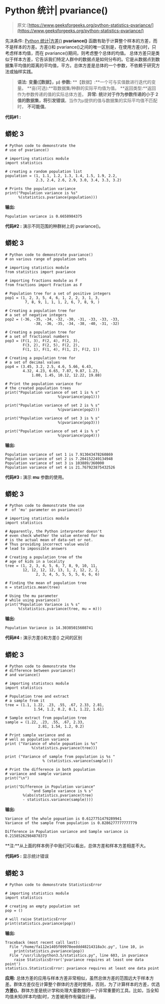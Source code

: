 # Python 统计| pvariance()

> 原文:[https://www.geeksforgeeks.org/python-statistics-pvariance/](https://www.geeksforgeeks.org/python-statistics-pvariance/)

先决条件: [Python 统计|方差()](https://www.geeksforgeeks.org/python-statistics-variance/)
**pvariance()** 函数有助于计算整个样本的方差，而不是样本的方差。方差()和 pvariance()之间的唯一区别是，在使用方差()时，只考虑样本均值，而在 pvariance()期间，则考虑整个总体的均值。
总体方差只是类似于样本方差，它告诉我们特定人群中的数据点是如何分布的。它是从数据点到数据集平均值的距离的平均值，平方。总体方差是总体的一个参数，不依赖于研究方法或抽样实践。

> **语法:** **变量(【数据】，μ)**
> **参数:**
> **【数据】:**一个可与实值数进行迭代的变量。
> **亩(可选):**取数据集/种群的实际平均值为值。
> **返回类型:**返回作为参数传递的值的实际总体方差。
> **异常:**
> **统计对于作为参数传递的小于 2 值的数据集，将引发错误**。当作为*μ*提供的值与数据集的实际平均值不匹配时，
> **不可能值**。

**代码#1 :**

## 蟒蛇 3

```
# Python code to demonstrate the
# use of pvariance()

# importing statistics module
import statistics

# creating a random population list
population = (1, 1.1, 1.2, 1.3, 1.4, 1.5, 1.9, 2.2,
              2.3, 2.4, 2.6, 2.9, 3.0, 3.4, 3.3, 3.2)

# Prints the population variance
print("Population variance is %s"
      %(statistics.pvariance(population)))
```

**输出:**

```
Population variance is 0.6658984375
```

**代码#2 :** 演示不同范围的种群树上的 pvariance()。

## 蟒蛇 3

```
# Python code to demonstrate pvariance()
# on various range of population sets

# importing statistics module
from statistics import pvariance

# importing fractions module as F
from fractions import Fraction as F

# Population tree for a set of positive integers
pop1 = (1, 2, 3, 5, 4, 6, 1, 2, 2, 3, 1, 3,
         7, 8, 9, 1, 1, 1, 2, 6, 7, 8, 9, )

# Creating a population tree for
# a set of negative integers
pop2 = (-36, -35, -34, -32, -30, -31, -33, -33, -33,
             -38, -36, -35, -34, -38, -40, -31, -32)

# Creating a population tree for
# a set of fractional numbers
pop3 = (F(1, 3), F(2, 4), F(2, 3),
        F(3, 2), F(2, 5), F(2, 2),
        F(1, 1), F(1, 4), F(1, 2), F(2, 1))

# Creating a population tree for
# a set of decimal values
pop4 = (3.45, 3.2, 2.5, 4.6, 5.66, 6.43,
        4.32, 4.23, 6.65, 7.87, 9.87, 1.23,
            1.00, 1.45, 10.12, 12.22, 19.88)

# Print the population variance for
# the created population trees
print("Population variance of set 1 is % s"
                        %(pvariance(pop1)))

print("Population variance of set 2 is % s"
                        %(pvariance(pop2)))

print("Population variance of set 3 is % s"
                        %(pvariance(pop3)))

print("Population variance of set 4 is % s"
                        %(pvariance(pop4)))
```

**输出:**

```
Population variance of set 1 is 7.913043478260869
Population variance of set 2 is 7.204152249134948
Population variance of set 3 is 103889/360000
Population variance of set 4 is 21.767923875432526
```

**代码#3 :** 演示 **mu** 参数的使用。

## 蟒蛇 3

```
# Python code to demonstrate the use
#  of 'mu' parameter on pvariance()

# importing statistics module
import statistics

# Apparently, the Python interpreter doesn't
# even check whether the value entered for mu
# is the actual mean of data-set or not.
# Thus providing incorrect value would
# lead to impossible answers

# Creating a population tree of the
# age of kids in a locality
tree = (1, 2, 3, 4, 5, 6, 7, 8, 9, 10, 11,
        12, 12, 12, 12, 13, 1, 2, 12, 2, 2,
              2, 3, 4, 5, 5, 5, 5, 6, 6, 6)

# Finding the mean of population tree
m = statistics.mean(tree)

# Using the mu parameter
# while using pvariance()
print("Population Variance is % s"
      %(statistics.pvariance(tree, mu = m)))
```

**输出:**

```
Population Variance is 14.30385015608741
```

**代码#4 :** 演示方差()和方差()
之间的区别

## 蟒蛇 3

```
# Python code to demonstrate the
# difference between pvariance()
# and variance()

# importing statistocs module
import statistics

# Population tree and extract
# a sample from it
tree = (1.1, 1.22, .23, .55, .67, 2.33, 2.81,
             1.54, 1.2, 0.2, 0.1, 1.22, 1.61)

# Sample extract from population tree
sample = (1.22, .23, .55, .67, 2.33,
               2.81, 1.54, 1.2, 0.2)

# Print sample variance and as
# well as population variance
print ("Variance of whole popuation is %s"
            %(statistics.pvariance(tree)))

print ("Variance of sample from population is %s "
                 % (statistics.variance(sample)))

# Print the difference in both population
# variance and sample variance
print("\n")

print("Difference in Population variance"
            "and Sample variance is % s"
        %(abs(statistics.pvariance(tree)
        - statistics.variance(sample))))
```

**输出:**

```
Variance of the whole popuation is 0.6127751479289941
Variance of the sample from population is 0.8286277777777779 

Difference in Population variance and Sample variance is 0.21585262984878373
```

**注:**从上面的样本例子中我们可以看出，总体方差和样本方差相差不大。

**代码#5 :** 显示统计错误

## 蟒蛇 3

```
# Python code to demonstrate StatisticsError

# importing statistics module
import statistics

# creating an empty population set
pop = ()

# will raise StatisticsError
print(statistics.pvariance(pop))
```

**输出:**

```
Traceback (most recent call last):
  File "/home/fa112e1405f09970eeddd48214318a3c.py", line 10, in 
    print(statistics.pvariance(pop))
  File "/usr/lib/python3.5/statistics.py", line 603, in pvariance
    raise StatisticsError('pvariance requires at least one data point')
statistics.StatisticsError: pvariance requires at least one data point
```

**应用:**
总体方差的应用与样本方差非常相似，虽然总体方差的范围远大于样本方差。群体方差仅在计算整个群体的方差时使用，否则，为了计算样本的方差，优选**方差()**。群体方差是统计学和处理大量数据的一个非常重要的工具。比如，当全知均值未知(样本均值)时，方差被用作有偏估计量。